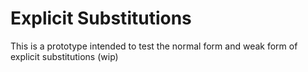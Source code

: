 # Explicit Substitutions

This is a prototype intended to test the normal form and weak form of explicit substitutions (wip)

